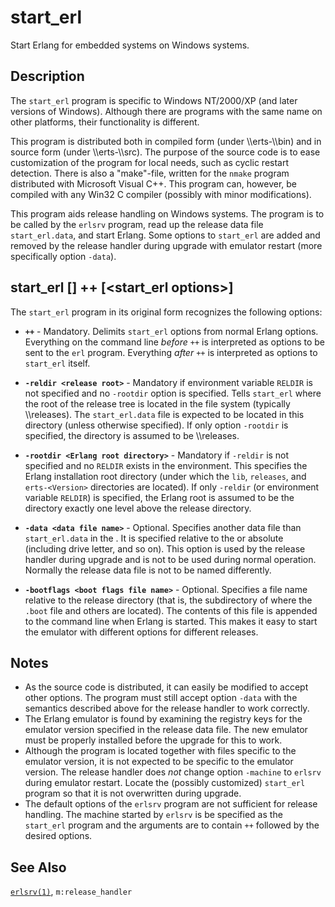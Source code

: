 # start_erl

Start Erlang for embedded systems on Windows systems.

## Description

The `start_erl` program is specific to Windows NT/2000/XP (and later versions of Windows). Although there are programs with the same name on other platforms, their functionality is different.

This program is distributed both in compiled form (under <Erlang root>\\\\erts-<version>\\\\bin) and in source form (under <Erlang root>\\\\erts-<version>\\\\src). The purpose of the source code is to ease customization of the program for local needs, such as cyclic restart detection. There is also a "make"-file, written for the `nmake` program distributed with Microsoft Visual C++. This program can, however, be compiled with any Win32 C compiler (possibly with minor modifications).

This program aids release handling on Windows systems. The program is to be called by the `erlsrv` program, read up the release data file `start_erl.data`, and start Erlang. Some options to `start_erl` are added and removed by the release handler during upgrade with emulator restart (more specifically option `-data`).

## start_erl \[<erl options>] ++ \[<start_erl options>]

The `start_erl` program in its original form recognizes the following options:

* __`++`__ - Mandatory. Delimits `start_erl` options from normal Erlang options. Everything on the command line *before* `++` is interpreted as options to be sent to the `erl` program. Everything *after* `++` is interpreted as options to `start_erl` itself.

* __`-reldir <release root>`__ - Mandatory if environment variable `RELDIR` is not specified and no `-rootdir` option is specified. Tells `start_erl` where the root of the release tree is located in the file system (typically <Erlang root>\\\\releases). The `start_erl.data` file is expected to be located in this directory (unless otherwise specified). If only option `-rootdir` is specified, the directory is assumed to be <Erlang root>\\\\releases.

* __`-rootdir <Erlang root directory>`__ - Mandatory if `-reldir` is not specified and no `RELDIR` exists in the environment. This specifies the Erlang installation root directory (under which the `lib`, `releases`, and `erts-<Version>` directories are located). If only `-reldir` (or environment variable `RELDIR`) is specified, the Erlang root is assumed to be the directory exactly one level above the release directory.

* __`-data <data file name>`__ - Optional. Specifies another data file than `start_erl.data` in the <release root>. It is specified relative to the <release root> or absolute (including drive letter, and so on). This option is used by the release handler during upgrade and is not to be used during normal operation. Normally the release data file is not to be named differently.

* __`-bootflags <boot flags file name>`__ - Optional. Specifies a file name relative to the release directory (that is, the subdirectory of <release root> where the `.boot` file and others are located). The contents of this file is appended to the command line when Erlang is started. This makes it easy to start the emulator with different options for different releases.

## Notes

* As the source code is distributed, it can easily be modified to accept other options. The program must still accept option `-data` with the semantics described above for the release handler to work correctly.
* The Erlang emulator is found by examining the registry keys for the emulator version specified in the release data file. The new emulator must be properly installed before the upgrade for this to work.
* Although the program is located together with files specific to the emulator version, it is not expected to be specific to the emulator version. The release handler does *not* change option `-machine` to `erlsrv` during emulator restart. Locate the (possibly customized) `start_erl` program so that it is not overwritten during upgrade.
* The default options of the `erlsrv` program are not sufficient for release handling. The machine started by `erlsrv` is be specified as the `start_erl` program and the arguments are to contain `++` followed by the desired options.

## See Also

[`erlsrv(1)`](erlsrv_cmd.md), `m:release_handler`
